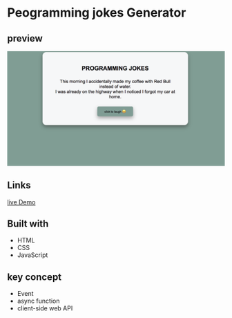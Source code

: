 # Peogramming jokes Generator

## preview

![alt](img/Screen%20Shot%202022-01-09%20at%202.26.32%20PM.png)

## Links

[live Demo](https://programming-jokesweb-app.netlify.app/)

## Built with

- HTML
- CSS
- JavaScript

## key concept

- Event
- async function
- client-side web API